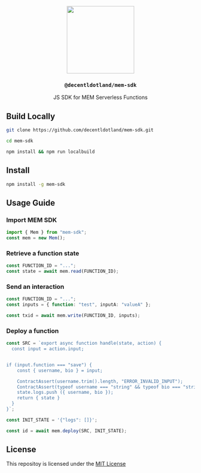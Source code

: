 <p align="center">
  <a href="https://mem.tech">
    <img src="https://mem-home.vercel.app/icons/mem/mem-logo-v2.svg" height="180">
  </a>
  <h3 align="center"><code>@decentldotland/mem-sdk</code></h3>
  <p align="center">JS SDK for MEM Serverless Functions</p>
</p>


## Build Locally

```bash
git clone https://github.com/decentldotland/mem-sdk.git

cd mem-sdk

npm install && npm run localbuild
```

## Install

```bash
npm install -g mem-sdk
```

## Usage Guide

### Import MEM SDK

```ts
import { Mem } from "mem-sdk";
const mem = new Mem();
```

### Retrieve a function state

```ts
const FUNCTION_ID = "...";
const state = await mem.read(FUNCTION_ID);
```

### Send an interaction

```ts
const FUNCTION_ID = "...";
const inputs = { function: "test", inputA: "valueA" };

const txid = await mem.write(FUNCTION_ID, inputs);

```

### Deploy a function

```ts
const SRC = `export async function handle(state, action) {
  const input = action.input;


if (input.function === "save") {
    const { username, bio } = input;

    ContractAssert(username.trim().length, "ERROR_INVALID_INPUT");
    ContractAssert(typeof username === "string" && typeof bio === "string");
    state.logs.push ({ username, bio });
    return { state }
  }
}`;

const INIT_STATE = '{"logs": []}';

const id = await mem.deploy(SRC, INIT_STATE);
```

## License
This repositoy is licensed under the [MIT License](./LICENSE)